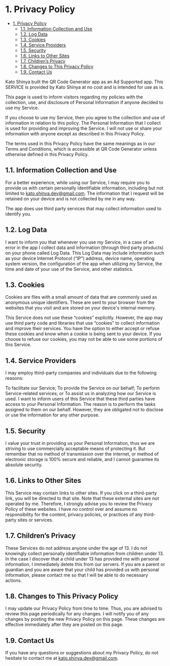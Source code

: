 # 1. Privacy Policy

<!-- TOC -->

- [1. Privacy Policy](#1-privacy-policy)
  - [1.1. Information Collection and Use](#11-information-collection-and-use)
  - [1.2. Log Data](#12-log-data)
  - [1.3. Cookies](#13-cookies)
  - [1.4. Service Providers](#14-service-providers)
  - [1.5. Security](#15-security)
  - [1.6. Links to Other Sites](#16-links-to-other-sites)
  - [1.7. Children’s Privacy](#17-childrens-privacy)
  - [1.8. Changes to This Privacy Policy](#18-changes-to-this-privacy-policy)
  - [1.9. Contact Us](#19-contact-us)

<!-- /TOC -->

Kato Shinya built the QR Code Generator app as an Ad Supported app. This SERVICE is provided by Kato Shinya at no cost and is intended for use as is.

This page is used to inform visitors regarding my policies with the collection, use, and disclosure of Personal Information if anyone decided to use my Service.

If you choose to use my Service, then you agree to the collection and use of information in relation to this policy. The Personal Information that I collect is used for providing and improving the Service. I will not use or share your information with anyone except as described in this Privacy Policy.

The terms used in this Privacy Policy have the same meanings as in our Terms and Conditions, which is accessible at QR Code Generator unless otherwise defined in this Privacy Policy.

## 1.1. Information Collection and Use

For a better experience, while using our Service, I may require you to provide us with certain personally identifiable information, including but not limited to kato.shinya.dev@gmail.com. The information that I request will be retained on your device and is not collected by me in any way.

The app does use third party services that may collect information used to identify you.

## 1.2. Log Data

I want to inform you that whenever you use my Service, in a case of an error in the app I collect data and information (through third party products) on your phone called Log Data. This Log Data may include information such as your device Internet Protocol (“IP”) address, device name, operating system version, the configuration of the app when utilizing my Service, the time and date of your use of the Service, and other statistics.

## 1.3. Cookies

Cookies are files with a small amount of data that are commonly used as anonymous unique identifiers. These are sent to your browser from the websites that you visit and are stored on your device's internal memory.

This Service does not use these “cookies” explicitly. However, the app may use third party code and libraries that use “cookies” to collect information and improve their services. You have the option to either accept or refuse these cookies and know when a cookie is being sent to your device. If you choose to refuse our cookies, you may not be able to use some portions of this Service.

## 1.4. Service Providers

I may employ third-party companies and individuals due to the following reasons:

To facilitate our Service;
To provide the Service on our behalf;
To perform Service-related services; or
To assist us in analyzing how our Service is used.
I want to inform users of this Service that these third parties have access to your Personal Information. The reason is to perform the tasks assigned to them on our behalf. However, they are obligated not to disclose or use the information for any other purpose.

## 1.5. Security

I value your trust in providing us your Personal Information, thus we are striving to use commercially acceptable means of protecting it. But remember that no method of transmission over the internet, or method of electronic storage is 100% secure and reliable, and I cannot guarantee its absolute security.

## 1.6. Links to Other Sites

This Service may contain links to other sites. If you click on a third-party link, you will be directed to that site. Note that these external sites are not operated by me. Therefore, I strongly advise you to review the Privacy Policy of these websites. I have no control over and assume no responsibility for the content, privacy policies, or practices of any third-party sites or services.

## 1.7. Children’s Privacy

These Services do not address anyone under the age of 13. I do not knowingly collect personally identifiable information from children under 13. In the case I discover that a child under 13 has provided me with personal information, I immediately delete this from our servers. If you are a parent or guardian and you are aware that your child has provided us with personal information, please contact me so that I will be able to do necessary actions.

## 1.8. Changes to This Privacy Policy

I may update our Privacy Policy from time to time. Thus, you are advised to review this page periodically for any changes. I will notify you of any changes by posting the new Privacy Policy on this page. These changes are effective immediately after they are posted on this page.

## 1.9. Contact Us

If you have any questions or suggestions about my Privacy Policy, do not hesitate to contact me at kato.shinya.dev@gmail.com.

